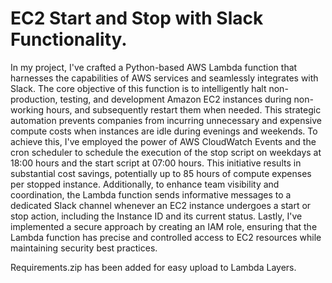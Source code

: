 # EC2 Start and Stop with Slack Functionality.

In my project, I've crafted a Python-based AWS Lambda function that harnesses the capabilities of AWS services and seamlessly integrates with Slack. 
The core objective of this function is to intelligently halt non-production, testing, and development Amazon EC2 instances during non-working hours, 
and subsequently restart them when needed. This strategic automation prevents companies from incurring unnecessary and expensive compute costs when 
instances are idle during evenings and weekends. To achieve this, I've employed the power of AWS CloudWatch Events and the cron scheduler to schedule 
the execution of the stop script on weekdays at 18:00 hours and the start script at 07:00 hours. This initiative results in substantial cost savings, 
potentially up to 85 hours of compute expenses per stopped instance. Additionally, to enhance team visibility and coordination, the Lambda function 
sends informative messages to a dedicated Slack channel whenever an EC2 instance undergoes a start or stop action, including the Instance ID and its 
current status. Lastly, I've implemented a secure approach by creating an IAM role, ensuring that the Lambda function has precise and controlled access 
to EC2 resources while maintaining security best practices.

Requirements.zip has been added for easy upload to Lambda Layers. 

